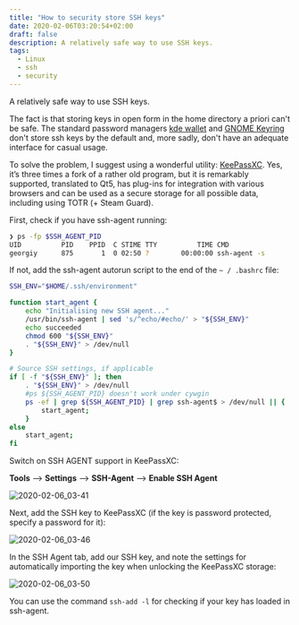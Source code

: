 ```yaml
---
title: "How to security store SSH keys"
date: 2020-02-06T03:20:54+02:00
draft: false
description: A relatively safe way to use SSH keys.
tags:
  - Linux
  - ssh
  - security
---
```


A relatively safe way to use SSH keys.

The fact is that storing keys in open form in the home directory a priori can't be safe. The standard password managers [kde wallet](https://wiki.archlinux.org/index.php/KDE_Wallet)  and [GNOME Keyring](https://ru.wikipedia.org/wiki/GNOME_Keyring) don't store ssh keys by the default and, more sadly, don't have an adequate interface for casual usage.



To solve the problem, I suggest using a wonderful utility: [KeePassXC](https://keepassxc.org). Yes, it’s three times a fork of a rather old program, but it is remarkably supported, translated to Qt5, has plug-ins for integration with various browsers and can be used as a secure storage for all possible data, including using TOTR (+ Steam Guard).

First, check if you have ssh-agent running:

```bash
❯ ps -fp $SSH_AGENT_PID
UID          PID    PPID  C STIME TTY          TIME CMD
georgiy      875       1  0 02:50 ?        00:00:00 ssh-agent -s

```

If not, add the ssh-agent autorun script to the end of the `~ / .bashrc` file:

```bash
SSH_ENV="$HOME/.ssh/environment"

function start_agent {
    echo "Initialising new SSH agent..."
    /usr/bin/ssh-agent | sed 's/^echo/#echo/' > "${SSH_ENV}"
    echo succeeded
    chmod 600 "${SSH_ENV}"
    . "${SSH_ENV}" > /dev/null
}

# Source SSH settings, if applicable
if [ -f "${SSH_ENV}" ]; then
    . "${SSH_ENV}" > /dev/null
    #ps ${SSH_AGENT_PID} doesn't work under cywgin
    ps -ef | grep ${SSH_AGENT_PID} | grep ssh-agent$ > /dev/null || {
        start_agent;
    }
else
    start_agent;
fi
```

Switch on SSH AGENT support in KeePassXC:

**Tools** --> **Settings** --> **SSH-Agent** --> **Enable SSH Agent**

![2020-02-06_03-41](/2020-02-06_03-41.png)



Next, add the SSH key to KeePassXC (if the key is password protected, specify a password for it):


![2020-02-06_03-46](/2020-02-06_03-46.png)



In the SSH Agent tab, add our SSH key, and note the settings for automatically importing the key when unlocking the KeePassXC storage:



![2020-02-06_03-50](/2020-02-06_03-50.png)


You can use the command `ssh-add -l` for checking if your key has loaded in ssh-agent.

